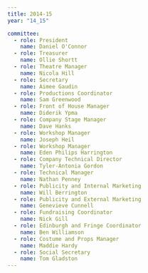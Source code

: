 ```yaml
---
title: 2014-15
year: "14_15"

committee:
  - role: President
    name: Daniel O'Connor
  - role: Treasurer
    name: Ollie Shortt
  - role: Theatre Manager
    name: Nicola Hill
  - role: Secretary
    name: Aimee Gaudin
  - role: Productions Coordinator
    name: Sam Greenwood
  - role: Front of House Manager
    name: Diderik Ypma
  - role: Company Stage Manager
    name: Dave Hanks
  - role: Workshop Manager
    name: Joseph Heil
  - role: Workshop Manager
    name: Eden Philips Harrington
  - role: Company Technical Director
    name: Tyler-Antonia Gordon
  - role: Technical Manager
    name: Nathan Penney
  - role: Publicity and Internal Marketing
    name: Will Berrington
  - role: Publicity and External Marketing
    name: Genevieve Cunnell
  - role: Fundraising Coordinator
    name: Nick Gill
  - role: Edinburgh and Fringe Coordinator
    name: Ben Williamson
  - role: Costume and Props Manager
    name: Maddie Hardy
  - role: Social Secretary
    name: Tom Gladston
---
```

